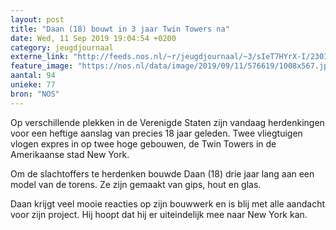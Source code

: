 ```yaml
---
layout: post
title: "Daan (18) bouwt in 3 jaar Twin Towers na"
date: Wed, 11 Sep 2019 19:04:54 +0200
category: jeugdjournaal
externe_link: "http://feeds.nos.nl/~r/jeugdjournaal/~3/sIeT7HYrX-I/2301298"
feature_image: "https://nos.nl/data/image/2019/09/11/576619/1008x567.jpg"
aantal: 94
unieke: 77
bron: "NOS"
---
```


<p>Op verschillende plekken in de Verenigde Staten zijn vandaag herdenkingen voor een heftige aanslag van precies 18 jaar geleden. Twee vliegtuigen vlogen expres in op twee hoge gebouwen, de Twin Towers in de Amerikaanse stad New York.</p>
<p>Om de slachtoffers te herdenken bouwde Daan (18) drie jaar lang aan een model van de torens. Ze zijn gemaakt van gips, hout en glas.</p>
<p>Daan krijgt veel mooie reacties op zijn bouwwerk en is blij met alle aandacht voor zijn project. Hij hoopt dat hij er uiteindelijk mee naar New York kan.</p><img src="http://feeds.feedburner.com/~r/jeugdjournaal/~4/sIeT7HYrX-I" height="1" width="1" alt=""/>

